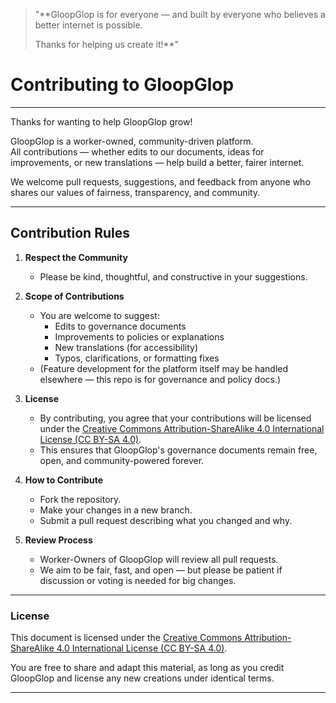 > "**GloopGlop is for everyone — and built by everyone who believes a better internet is possible.  
>  
> Thanks for helping us create it!**"

# Contributing to GloopGlop

---

Thanks for wanting to help GloopGlop grow!

GloopGlop is a worker-owned, community-driven platform.  
All contributions — whether edits to our documents, ideas for improvements, or new translations — help build a better, fairer internet.

We welcome pull requests, suggestions, and feedback from anyone who shares our values of fairness, transparency, and community.

---

## Contribution Rules

1. **Respect the Community**
   - Please be kind, thoughtful, and constructive in your suggestions.

2. **Scope of Contributions**
   - You are welcome to suggest:
     - Edits to governance documents
     - Improvements to policies or explanations
     - New translations (for accessibility)
     - Typos, clarifications, or formatting fixes
   - (Feature development for the platform itself may be handled elsewhere — this repo is for governance and policy docs.)

3. **License**
   - By contributing, you agree that your contributions will be licensed under the [Creative Commons Attribution-ShareAlike 4.0 International License (CC BY-SA 4.0)](https://creativecommons.org/licenses/by-sa/4.0/).
   - This ensures that GloopGlop's governance documents remain free, open, and community-powered forever.

4. **How to Contribute**
   - Fork the repository.
   - Make your changes in a new branch.
   - Submit a pull request describing what you changed and why.

5. **Review Process**
   - Worker-Owners of GloopGlop will review all pull requests.
   - We aim to be fair, fast, and open — but please be patient if discussion or voting is needed for big changes.

---

### License

This document is licensed under the [Creative Commons Attribution-ShareAlike 4.0 International License (CC BY-SA 4.0)](https://creativecommons.org/licenses/by-sa/4.0/).

You are free to share and adapt this material, as long as you credit GloopGlop and license any new creations under identical terms.

---
